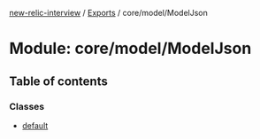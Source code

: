 [new-relic-interview](../README.md) / [Exports](../modules.md) / core/model/ModelJson

# Module: core/model/ModelJson

## Table of contents

### Classes

- [default](../classes/core_model_ModelJson.default.md)
